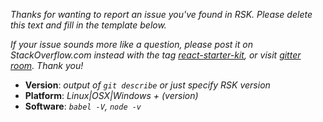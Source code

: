 _Thanks for wanting to report an issue you've found in RSK. Please delete
this text and fill in the template below._

_If your issue sounds more like a question, please post it on StackOverflow.com
instead with the tag [react-starter-kit](http://stackoverflow.com/questions/tagged/react-starter-kit), or visit [gitter room](https://gitter.im/kriasoft/react-starter-kit).
Thank you!_

* **Version**: _output of `git describe` or just specify RSK version_
* **Platform**: _Linux|OSX|Windows + (version)_
* **Software**: _`babel -V`, `node -v`_
